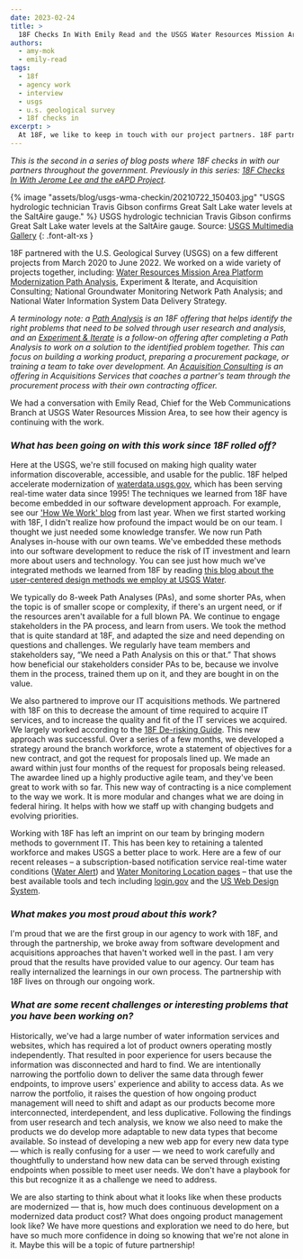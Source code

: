 ```yaml
---
date: 2023-02-24
title: >
  18F Checks In With Emily Read and the USGS Water Resources Mission Area Projects
authors:
  - amy-mok
  - emily-read
tags:
  - 18f
  - agency work
  - interview
  - usgs
  - u.s. geological survey
  - 18f checks in
excerpt: >
  At 18F, we like to keep in touch with our project partners. 18F partnered with the USGS Water Resources Mission Area from March 2020 to June 2022 on a wide variety of projects together. We caught up with Emily Read, Chief for the Web Communications Branch at USGS Water Resources Mission Area.
---
```


_This is the second in a series of blog posts where 18F checks in with our partners throughout the government. Previously in this series: [18F Checks In With Jerome Lee and the eAPD Project](https://18f.gsa.gov/2022/11/29/18f-checks-in-with-jerome-lee-and-the-eapd-project/)._

{% image "assets/blog/usgs-wma-checkin/20210722_150403.jpg" "USGS hydrologic technician Travis Gibson confirms Great Salt Lake water levels at the SaltAire gauge." %}
USGS hydrologic technician Travis Gibson confirms Great Salt Lake water levels at the SaltAire gauge. Source: [USGS Multimedia Gallery](https://www.usgs.gov/media/images/great-salt-lake-reaches-new-historic-low)
{: .font-alt-xs }

18F partnered with the U.S. Geological Survey (USGS) on a few different projects from March 2020 to June 2022. We worked on a wide variety of projects together, including: [Water Resources Mission Area Platform Modernization Path Analysis](https://18f.gsa.gov/2020/08/06/doing-user-research-to-design-the-next-gen-wdfn/), Experiment & Iterate, and Acquisition Consulting; National Groundwater Monitoring Network Path Analysis; and National Water Information System Data Delivery Strategy.

_A terminology note: a [Path Analysis](https://18f.gsa.gov/2021/02/02/path-analysis-technical-assessments-toward-more-durable-usable-systems/) is an 18F offering that helps identify the right problems that need to be solved through user research and analysis, and an [Experiment & Iterate](https://18f.gsa.gov/how-we-work/#experiment--iterate) is a follow-on offering after completing a Path Analysis to work on a solution to the identified problem together. This can focus on building a working product, preparing a procurement package, or training a team to take over development. An [Acquisition Consulting](https://18f.gsa.gov/how-we-work/#acquisition-consulting) is an offering in Acquisitions Services that coaches a partner's team through the procurement process with their own contracting officer._

We had a conversation with Emily Read, Chief for the Web Communications Branch at USGS Water Resources Mission Area, to see how their agency is continuing with the work.

### _What has been going on with this work since 18F rolled off?_

Here at the USGS, we're still focused on making high quality water information discoverable, accessible, and usable for the public. 18F helped accelerate modernization of [waterdata.usgs.gov](https://waterdata.usgs.gov/), which has been serving real-time water data since 1995! The techniques we learned from 18F have become embedded in our software development approach. For example, see our ['How We Work' blog](https://waterdata.usgs.gov/blog/how-we-work-spring-2021/) from last year. When we first started working with 18F, I didn't realize how profound the impact would be on our team. I thought we just needed some knowledge transfer. We now run Path Analyses in-house with our own teams. We've embedded these methods into our software development to reduce the risk of IT investment and learn more about users and technology. You can see just how much we've integrated methods we learned from 18F by reading [this blog about the user-centered design methods we employ at USGS Water](https://waterdata.usgs.gov/blog/user-centered-design/).

We typically do 8-week Path Analyses (PAs), and some shorter PAs, when the topic is of smaller scope or complexity, if there's an urgent need, or if the resources aren't available for a full blown PA. We continue to engage stakeholders in the PA process, and learn from users. We took the method that is quite standard at 18F, and adapted the size and need depending on questions and challenges. We regularly have team members and stakeholders say, “We need a Path Analysis on this or that.” That shows how beneficial our stakeholders consider PAs to be, because we involve them in the process, trained them up on it, and they are bought in on the value.

We also partnered to improve our IT acquisitions methods. We partnered with 18F on this to decrease the amount of time required to acquire IT services, and to increase the quality and fit of the IT services we acquired. We largely worked according to the [18F De-risking Guide](https://derisking-guide.18f.gov/). This new approach was successful. Over a series of a few months, we developed a strategy around the branch workforce, wrote a statement of objectives for a new contract, and got the request for proposals lined up. We made an award within just four months of the request for proposals being released. The awardee lined up a highly productive agile team, and they've been great to work with so far. This new way of contracting is a nice complement to the way we work. It is more modular and changes what we are doing in federal hiring. It helps with how we staff up with changing budgets and evolving priorities.

Working with 18F has left an imprint on our team by bringing modern methods to government IT. This has been key to retaining a talented workforce and makes USGS a better place to work. Here are a few of our recent releases – a subscription-based notification service real-time water conditions ([Water Alert](https://accounts.waterdata.usgs.gov/wateralert/)) and [Water Monitoring Location pages](https://waterdata.usgs.gov/monitoring-location/05428500) – that use the best available tools and tech including [login.gov](https://login.gov/) and the [US Web Design System](https://designsystem.digital.gov).


### _What makes you most proud about this work?_

I'm proud that we are the first group in our agency to work with 18F, and through the partnership, we broke away from software development and acquisitions approaches that haven't worked well in the past. I am very proud that the results have provided value to our agency. Our team has really internalized the learnings in our own process. The partnership with 18F lives on through our ongoing work.

### _What are some recent challenges or interesting problems that you have been working on?_

Historically, we've had a large number of water information services and websites, which has required a lot of product owners operating mostly independently. That resulted in poor experience for users because the information was disconnected and hard to find. We are intentionally narrowing the portfolio down to deliver the same data through fewer endpoints, to improve users' experience and ability to access data. As we narrow the portfolio, it raises the question of how ongoing product management will need to shift and adapt as our products become more interconnected, interdependent, and less duplicative. Following the findings from user research and tech analysis, we know we also need to make the products we do develop more adaptable to new data types that become available. So instead of developing a new web app for every new data type — which is really confusing for a user — we need to work carefully and thoughtfully to understand how new data can be served through existing endpoints when possible to meet user needs. We don't have a playbook for this but recognize it as a challenge we need to address.

We are also starting to think about what it looks like when these products are modernized — that is, how much does continuous development on a modernized data product cost? What does ongoing product management look like? We have more questions and exploration we need to do here, but have so much more confidence in doing so knowing that we're not alone in it. Maybe this will be a topic of future partnership!
